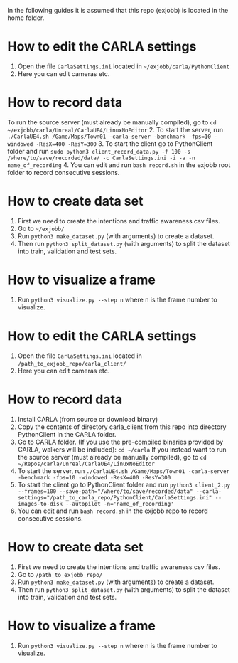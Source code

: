 In the following guides it is assumed that this repo (exjobb) is located in the home folder.

# How to edit the CARLA settings
1. Open the file `CarlaSettings.ini` located in `~/exjobb/carla/PythonClient`
2. Here you can edit cameras etc.

# How to record data
To run the source server (must already be manually compiled), go to
`cd ~/exjobb/carla/Unreal/CarlaUE4/LinuxNoEditor`
2. To start the server, run
`./CarlaUE4.sh /Game/Maps/Town01 -carla-server -benchmark -fps=10 -windowed -ResX=400 -ResY=300`
3. To start the client go to PythonClient folder and run
`sudo python3 client_record_data.py -f 100 -s /where/to/save/recorded/data/ -c CarlaSettings.ini -i -a -n name_of_recording`
4. You can edit and run `bash record.sh` in the exjobb root folder to record consecutive sessions.

# How to create data set
1. First we need to create the intentions and traffic awareness csv files.
1. Go to `~/exjobb/`
1. Run `python3 make_dataset.py` (with arguments) to create a dataset.
1. Then run `python3 split_dataset.py` (with arguments) to split the dataset into train, validation and test sets.

# How to visualize a frame
1. Run `python3 visualize.py --step n` where n is the frame number to visualize.












# How to edit the CARLA settings
1. Open the file `CarlaSettings.ini` located in `/path_to_exjobb_repo/carla_client/`
2. Here you can edit cameras etc.

# How to record data
1. Install CARLA (from source or download binary)
2. Copy the contents of directory carla_client from this repo into directory PythonClient in the CARLA folder.
3. Go to CARLA folder. (If you use the pre-compiled binaries provided by CARLA, walkers will be indluded):
`cd ~/carla`
If you instead want to run the source server (must already be manually compiled), go to
`cd ~/Repos/carla/Unreal/CarlaUE4/LinuxNoEditor`
4. To start the server, run
`./CarlaUE4.sh /Game/Maps/Town01 -carla-server -benchmark -fps=10 -windowed -ResX=400 -ResY=300`
6. To start the client go to PythonClient folder and run
`python3 client_2.py --frames=100 --save-path="/where/to/save/recorded/data" --carla-settings="/path_to_carla_repo/PythonClient/CarlaSettings.ini" --images-to-disk --autopilot -n='name_of_recording'`
7. You can edit and run `bash record.sh` in the exjobb repo to record consecutive sessions.

# How to create data set
1. First we need to create the intentions and traffic awareness csv files.
1. Go to `/path_to_exjobb_repo/`
1. Run `python3 make_dataset.py` (with arguments) to create a dataset.
1. Then run `python3 split_dataset.py` (with arguments) to split the dataset into train, validation and test sets.

# How to visualize a frame
1. Run `python3 visualize.py --step n` where n is the frame number to visualize.
